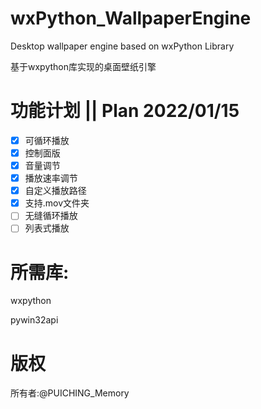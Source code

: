# wxPython_WallpaperEngine

Desktop wallpaper engine based on wxPython Library

基于wxpython库实现的桌面壁纸引擎

# 功能计划 || Plan 2022/01/15

* [X] 可循环播放
* [X] 控制面版
* [X] 音量调节
* [X] 播放速率调节
* [X] 自定义播放路径
* [X] 支持.mov文件夹
* [ ] 无缝循环播放
* [ ] 列表式播放

# 所需库:

wxpython

pywin32api

# 版权

所有者:@PUICHING_Memory
